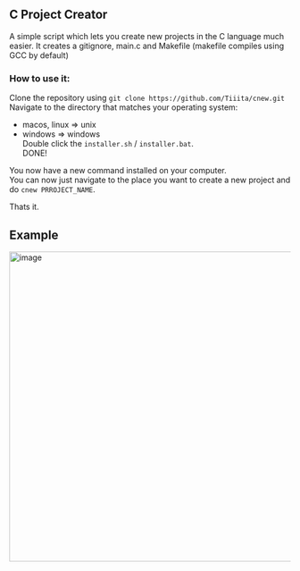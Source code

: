 ## C Project Creator

A simple script which lets you create new projects in the C language much easier. It creates a gitignore, main.c and Makefile (makefile compiles using GCC by default)

### How to use it:

Clone the repository using ``git clone https://github.com/Tiiita/cnew.git`` 
Navigate to the directory that matches your operating system:
  - macos, linux => unix  
  - windows => windows  
Double click the ``installer.sh`` / ``installer.bat``.  
DONE!  

You now have a new command installed on your computer.  
You can now just navigate to the place you want to create a new project and do ```cnew PRROJECT_NAME```.  

Thats it.

## Example
<img width="555" alt="image" src="https://github.com/user-attachments/assets/17efdd44-1de4-4539-ac65-2f465ac16470" />

